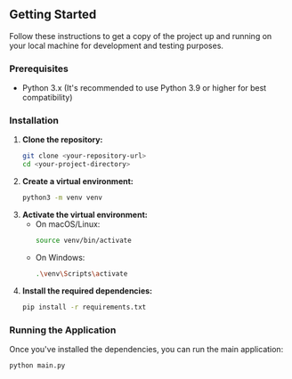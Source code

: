 
## Getting Started

Follow these instructions to get a copy of the project up and running on your local machine for development and testing purposes.

### Prerequisites

* Python 3.x (It's recommended to use Python 3.9 or higher for best compatibility)

### Installation

1.  **Clone the repository:**
    ```bash
    git clone <your-repository-url>
    cd <your-project-directory>
    ```
2.  **Create a virtual environment:**
    ```bash
    python3 -m venv venv
    ```
3.  **Activate the virtual environment:**
    * On macOS/Linux:
        ```bash
        source venv/bin/activate
        ```
    * On Windows:
        ```bash
        .\venv\Scripts\activate
        ```
4.  **Install the required dependencies:**
    ```bash
    pip install -r requirements.txt
    ```

### Running the Application

Once you've installed the dependencies, you can run the main application:

```bash
python main.py
